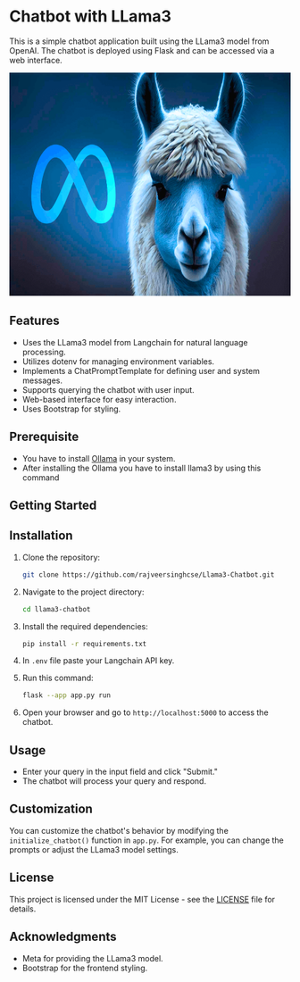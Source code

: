 
# Chatbot with LLama3

This is a simple chatbot application built using the LLama3 model from OpenAI. The chatbot is deployed using Flask and can be accessed via a web interface.

<o><img height="400" width="1000" src="https://github.com/rajveersinghcse/rajveersinghcse/blob/master/img/llama3.png" alt="llama"></p>

## Features

- Uses the LLama3 model from Langchain for natural language processing.
- Utilizes dotenv for managing environment variables.
- Implements a ChatPromptTemplate for defining user and system messages.
- Supports querying the chatbot with user input.
- Web-based interface for easy interaction.
- Uses Bootstrap for styling.

## Prerequisite

- You have to install [Ollama](https://ollama.com/download) in your system.
- After installing the Ollama you have to install llama3 by using this command

## Getting Started

## Installation

1. Clone the repository:

   ```bash
   git clone https://github.com/rajveersinghcse/Llama3-Chatbot.git
   ```

2. Navigate to the project directory:

   ```bash
   cd llama3-chatbot
   ```

3. Install the required dependencies:

   ```bash
   pip install -r requirements.txt
   ```

4. In `.env` file paste your Langchain API key.

3. Run this command:

   ```bash
   flask --app app.py run
   ```

5. Open your browser and go to `http://localhost:5000` to access the chatbot.

## Usage

- Enter your query in the input field and click "Submit."
- The chatbot will process your query and respond.

## Customization

You can customize the chatbot's behavior by modifying the `initialize_chatbot()` function in `app.py`. For example, you can change the prompts or adjust the LLama3 model settings.

## License

This project is licensed under the MIT License - see the [LICENSE](LICENSE) file for details.

## Acknowledgments

- Meta for providing the LLama3 model.
- Bootstrap for the frontend styling.
